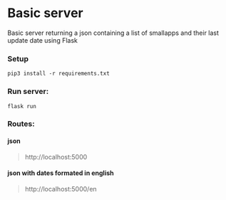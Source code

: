 # Basic server

Basic server returning a json containing a list of smallapps and their last update date using Flask

### Setup

```
pip3 install -r requirements.txt
```

### Run server:

```
flask run
```

### Routes:

#### json 

> http://localhost:5000

#### json with dates formated in english

>http://localhost:5000/en
